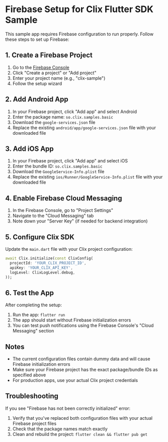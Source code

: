 # Firebase Setup for Clix Flutter SDK Sample

This sample app requires Firebase configuration to run properly. Follow these steps to set up Firebase:

## 1. Create a Firebase Project

1. Go to the [Firebase Console](https://console.firebase.google.com/)
2. Click "Create a project" or "Add project"
3. Enter your project name (e.g., "clix-sample")
4. Follow the setup wizard

## 2. Add Android App

1. In your Firebase project, click "Add app" and select Android
2. Enter the package name: `so.clix.samples.basic`
3. Download the `google-services.json` file
4. Replace the existing `android/app/google-services.json` file with your downloaded file

## 3. Add iOS App

1. In your Firebase project, click "Add app" and select iOS
2. Enter the bundle ID: `so.clix.samples.basic` 
3. Download the `GoogleService-Info.plist` file
4. Replace the existing `ios/Runner/GoogleService-Info.plist` file with your downloaded file

## 4. Enable Firebase Cloud Messaging

1. In the Firebase Console, go to "Project Settings"
2. Navigate to the "Cloud Messaging" tab
3. Note down your "Server Key" (if needed for backend integration)

## 5. Configure Clix SDK

Update the `main.dart` file with your Clix project configuration:

```dart
await Clix.initialize(const ClixConfig(
  projectId: 'YOUR_CLIX_PROJECT_ID',
  apiKey: 'YOUR_CLIX_API_KEY',
  logLevel: ClixLogLevel.debug,
));
```

## 6. Test the App

After completing the setup:

1. Run the app: `flutter run`
2. The app should start without Firebase initialization errors
3. You can test push notifications using the Firebase Console's "Cloud Messaging" section

## Notes

- The current configuration files contain dummy data and will cause Firebase initialization errors
- Make sure your Firebase project has the exact package/bundle IDs as specified above
- For production apps, use your actual Clix project credentials

## Troubleshooting

If you see "Firebase has not been correctly initialized" error:
1. Verify that you've replaced both configuration files with your actual Firebase project files
2. Check that the package names match exactly
3. Clean and rebuild the project: `flutter clean && flutter pub get`